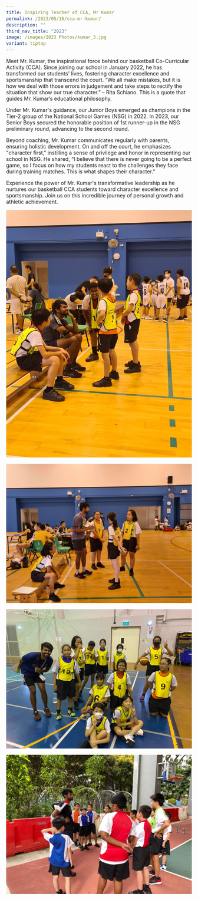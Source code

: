 ```yaml
---
title: Inspiring Teacher of CCA, Mr Kumar
permalink: /2023/05/16/cca-mr-kumar/
description: ""
third_nav_title: "2023"
image: /images/2023 Photos/kumar_3.jpg
variant: tiptap
---
```

Meet Mr. Kumar, the inspirational force behind our basketball Co-Curricular Activity (CCA). Since joining our school in January 2022, he has transformed our students' lives, fostering character excellence and sportsmanship that transcend the court. “We all make mistakes, but it is how we deal with those errors in judgement and take steps to rectify the situation that show our true character.” – Rita Schiano. This is a quote that guides Mr. Kumar’s educational philosophy.

 
Under Mr. Kumar's guidance, our Junior Boys emerged as champions in the Tier-2 group of the National School Games (NSG) in 2022. In 2023, our Senior Boys secured the honorable position of 1st runner-up in the NSG preliminary round, advancing to the second round.

 
Beyond coaching, Mr. Kumar communicates regularly with parents, ensuring holistic development. On and off the court, he emphasizes "character first," instilling a sense of privilege and honor in representing our school in NSG. He shared, “I believe that there is never going to be a perfect game, so I focus on how my students react to the challenges they face during training matches. This is what shapes their character.”

 
Experience the power of Mr. Kumar's transformative leadership as he nurtures our basketball CCA students toward character excellence and sportsmanship. Join us on this incredible journey of personal growth and athletic achievement.

![](/images/2023%20Photos/kumar_1.jpg)

![](/images/2023%20Photos/kumar_2.jpg)

![](/images/2023%20Photos/kumar_3.jpg)

![](/images/2023%20Photos/kumar_4.jpg)
